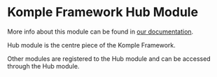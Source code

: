 # Komple Framework Hub Module

More info about this module can be found in [our documentation](https://docs.komple.io/).

Hub module is the centre piece of the Komple Framework. 

Other modules are registered to the Hub module and can be accessed through the Hub module.